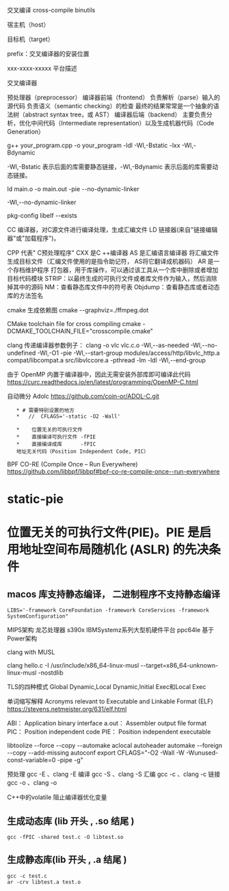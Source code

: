 交叉编译 cross-compile binutils

宿主机（host）

目标机（target）

prefix：交叉编译器的安装位置

xxx-xxxx-xxxxx 平台描述

交叉编译器

预处理器（preprocessor）
编译器前端（frontend）
负责解析（parse）输入的源代码 负责语义（semantic checking）的检查 最终的结果常常是一个抽象的语法树（abstract syntax tree，或
AST）
编译器后端（backend）
主要负责分析，优化中间代码（Intermediate representation）以及生成机器代码（Code Generation）

g++ your_program.cpp -o your_program -ldl -Wl,-Bstatic -lxx -Wl,-Bdynamic

-Wl,-Bstatic 表示后面的库需要静态链接，-Wl,-Bdynamic 表示后面的库需要动态链接。

ld main.o -o main.out -pie --no-dynamic-linker

-Wl,--no-dynamic-linker

pkg-config libelf --exists

CC 编译器，对C源文件进行编译处理，生成汇编文件
LD 链接器(来自"链接编辑器"或"加载程序")。

CPP 代表" C预处理程序"
CXX 是C ++编译器
AS 是汇编语言编译器 将汇编文件生成目标文件（汇编文件使用的是指令助记符， AS将它翻译成机器码）
AR 是一个存档维护程序 打包器，用于库操作，可以通过该工具从一个库中删除或者增加目标代码模块
STRIP：以最终生成的可执行文件或者库文件作为输入，然后消除掉其中的源码
NM：查看静态库文件中的符号表
Objdump：查看静态库或者动态库的方法签名

cmake 生成依赖图
cmake --graphviz=./ffmpeg.dot

CMake toolchain file for cross compiling
cmake -DCMAKE_TOOLCHAIN_FILE="crosscompile.cmake"

clang 传递编译器参数例子：
clang -o vlc vlc.c.o -Wl,--as-needed -Wl,--no-undefined -Wl,-O1 -pie -Wl,--start-group modules/access/http/libvlc_http.a
compat/libcompat.a src/libvlccore.a -pthread -lm -ldl -Wl,--end-group

由于 OpenMP 内置于编译器中，因此无需安装外部库即可编译此代码
https://curc.readthedocs.io/en/latest/programming/OpenMP-C.html

自动微分 Adolc
https://github.com/coin-or/ADOL-C.git

       * # 需要特别设置的地方
       *   //  CFLAGS='-static -O2 -Wall'

       *    位置无关的可执行文件
       *    直接编译可执行文件 -fPIE
       *    直接编译成库      -fPIC
       地址无关代码（Position Independent Code, PIC）

BPF CO-RE (Compile Once – Run Everywhere)
https://github.com/libbpf/libbpf#bpf-co-re-compile-once--run-everywhere

# static-pie

# 位置无关的可执行文件(PIE)。PIE 是启用地址空间布局随机化 (ASLR) 的先决条件

## macos 库支持静态编译， 二进制程序不支持静态编译

    LIBS='-framework CoreFoundation -framework CoreServices -framework SystemConfiguration"

MIPS架构 龙芯处理器
s390x IBMSystemz系列大型机硬件平台
ppc64le 基于Power架构

clang with MUSL

clang hello.c -I /usr/include/x86_64-linux-musl --target=x86_64-unknown-linux-musl -nostdlib

TLS的四种模式 Global Dynamic,Local Dynamic,Initial Exec和Local Exec

单词缩写解释
Acronyms relevant to Executable and Linkable Format (ELF)
https://stevens.netmeister.org/631/elf.html

ABI： Application binary interface
a.out： Assembler output file format
PIC： Position independent code
PIE： Position independent executable

libtoolize --force --copy --automake
aclocal
autoheader
automake --foreign --copy --add-missing
autoconf
export CFLAGS="-O2 -Wall -W -Wunused-const-variable=0 -pipe -g"

预处理 gcc -E 、clang -E
编译 gcc -S 、clang -S
汇编 gcc -c 、clang -c
链接 gcc -o 、clang -o

C++中的volatile 阻止编译器优化变量

## 生成动态库 (lib 开头 , .so 结尾 )

    gcc -fPIC -shared test.c -O libtest.so

## 生成静态库(lib 开头 , .a 结尾 )

    gcc -c test.c
    ar -crv libtest.a test.o


